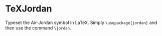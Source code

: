 # TeXJordan
Typeset the Air-Jordan symbol in LaTeX.
Simply `\usepackage{jordan}` and then use the command `\jordan`.
